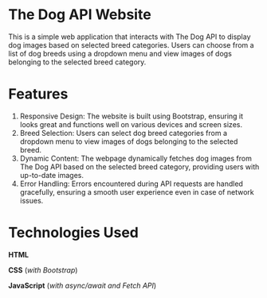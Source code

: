 # The Dog API Website
This is a simple web application that interacts with The Dog API to display dog images based on selected breed categories. Users can choose from a list of dog breeds using a dropdown menu and view images of dogs belonging to the selected breed category.

# Features
1. Responsive Design: The website is built using Bootstrap, ensuring it looks great and functions well on various devices and screen sizes.
2. Breed Selection: Users can select dog breed categories from a dropdown menu to view images of dogs belonging to the selected breed.
3. Dynamic Content: The webpage dynamically fetches dog images from The Dog API based on the selected breed category, providing users with up-to-date images.
4. Error Handling: Errors encountered during API requests are handled gracefully, ensuring a smooth user experience even in case of network issues.

# Technologies Used
**HTML**

**CSS** (*with Bootstrap*)

**JavaScript** (*with async/await and Fetch API*)
